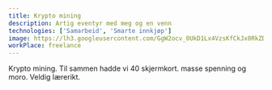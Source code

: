 ```yaml
---
title: Krypto mining
description: Artig eventyr med meg og en venn
technologies: ['Samarbeid', 'Smarte innkjøp']
image: https://lh3.googleusercontent.com/GgW2ocv_0UkD1Lx4VzsKfCkJx0RkZDtpqeXjdVU73nKV6Bsm70qTWum_89iOyU91RZ9Lm69vxmXxZEknb56lvU1s_7Wbpap5EAPj1pLqI4DyXYzr1aNlz88s93DQR2FqAuDXXWlwz99Ac5tPvXGxWPWs3lXTQ2dDNuCKcpjJmPV8cs_QR5ngWYpJP-lCkswO0Tni2LFeie48h7AEAXBHzHclSB48i0wyl0sbp8OozeWkl_00YhdxQW_F0tgMvcMvCbz0mxPQnYVy-z0uEunYn-fS1pXZQNZ0tPCFj00FxA0wtix4qZXsUpBG1ciSgiG6437S-k-sYREdoFp2bnOzjGRO3kqm6e1wuVu_nWpRuTx72Ybw0Bao8tMV_GCBKcidjiaoIntOicdrdfAsJOuzIX14QpwveRcSM1E6vR0vqmmvsgT4XGfxsmDq0DRxNcOIwV4Rt1Mjf5USnSiCfPLIwFGlNewpbapucsYRDNV1TFevKlasK6zYB75HaqJawCqalpPwcgmeUVlvcOd__X__EQ8WIIwrJPeSqMNWU7yOqJLEbkCiT4Ko4oZ9gUi6zMS-QKDNqMe20LCe1JrgvQ3RgAA2DjzColYRBtDFUoni2xI6XsR-46iObd1gvtjol0k5r4vhkF9TdpvyXFZwsoRz4GIYWQdtyVlyR6nCj5uDQsFC6pIKzhvGbCx1dt6xNU9Hsg81im92FlsSwtly4W6qM9jf3Yh2qe6Ks3cOh6SsF_s3IDC3S1I9Rw=w1240-h926-no
workPlace: freelance
---
```


Krypto mining. Til sammen hadde vi 40 skjermkort. masse spenning og moro. Veldig lærerikt.